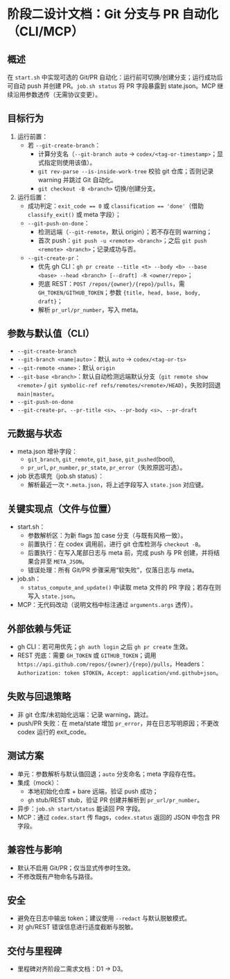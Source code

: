 # 阶段二设计文档：Git 分支与 PR 自动化（CLI/MCP）

## 概述
在 `start.sh` 中实现可选的 Git/PR 自动化：运行前可切换/创建分支；运行成功后可自动 push 并创建 PR。`job.sh status` 将 PR 字段暴露到 state.json。MCP 继续沿用参数透传（无需协议变更）。

## 目标行为
1) 运行前置：
   - 若 `--git-create-branch`：
     - 计算分支名（`--git-branch auto` → `codex/<tag-or-timestamp>`；显式指定则使用该值）。
     - `git rev-parse --is-inside-work-tree` 校验 git 仓库；否则记录 warning 并跳过 Git 自动化。
     - `git checkout -B <branch>` 切换/创建分支。
2) 运行后置：
   - 成功判定：`exit_code == 0` 或 `classification == 'done'`（借助 `classify_exit()` 或 meta 字段）；
   - `--git-push-on-done`：
     - 检测远端（`--git-remote`，默认 origin）；若不存在则 warning；
     - 首次 push：`git push -u <remote> <branch>`；之后 `git push <remote> <branch>`；记录成功与否。
   - `--git-create-pr`：
     - 优先 gh CLI：`gh pr create --title <t> --body <b> --base <base> --head <branch> [--draft] -R <owner/repo>`；
     - 兜底 REST：`POST /repos/{owner}/{repo}/pulls`，需 `GH_TOKEN/GITHUB_TOKEN`；参数 `{title, head, base, body, draft}`；
     - 解析 `pr_url/pr_number`，写入 meta。

## 参数与默认值（CLI）
- `--git-create-branch`
- `--git-branch <name|auto>`：默认 `auto` → `codex/<tag-or-ts>`
- `--git-remote <name>`：默认 `origin`
- `--git-base <branch>`：默认自动检测远端默认分支（`git remote show <remote>` / `git symbolic-ref refs/remotes/<remote>/HEAD`），失败时回退 `main|master`。
- `--git-push-on-done`
- `--git-create-pr`、`--pr-title <s>`、`--pr-body <s>`、`--pr-draft`

## 元数据与状态
- meta.json 增补字段：
  - `git_branch`, `git_remote`, `git_base`, `git_pushed`(bool),
  - `pr_url`, `pr_number`, `pr_state`, `pr_error`（失败原因可选）。
- job 状态填充（job.sh status）：
  - 解析最近一次 `*.meta.json`，将上述字段写入 `state.json` 对应键。

## 关键实现点（文件与位置）
- start.sh：
  - 参数解析区：为新 flags 加 case 分支（与既有风格一致）。
  - 前置执行：在 codex 调用前，进行 git 仓库检测与 `checkout -B`。
  - 后置执行：在写入尾部日志与 meta 前，完成 push 与 PR 创建，并将结果合并至 `META_JSON`。
  - 错误处理：所有 Git/PR 步骤采用“软失败”，仅落日志与 meta。
- job.sh：
  - `status_compute_and_update()` 中读取 meta 文件的 PR 字段；若存在则写入 `state.json`。
- MCP：无代码改动（说明文档中标注通过 `arguments.args` 透传）。

## 外部依赖与凭证
- gh CLI：若可用优先；`gh auth login` 之后 `gh pr create` 生效。
- REST 兜底：需要 `GH_TOKEN` 或 `GITHUB_TOKEN`；调用 `https://api.github.com/repos/{owner}/{repo}/pulls`，Headers：`Authorization: token $TOKEN`，`Accept: application/vnd.github+json`。

## 失败与回退策略
- 非 git 仓库/未初始化远端：记录 warning，跳过。
- push/PR 失败：在 meta/state 增加 `pr_error`，并在日志写明原因；不更改 codex 运行的 exit_code。

## 测试方案
- 单元：参数解析与默认值回退；`auto` 分支命名；meta 字段存在性。
- 集成（mock）：
  - 本地初始化仓库 + bare 远端，验证 push 成功；
  - `gh` stub/REST stub，验证 PR 创建并解析到 `pr_url/pr_number`。
- 异步：`job.sh start/status` 能读回 PR 字段。
- MCP：通过 `codex.start` 传 flags，`codex.status` 返回的 JSON 中包含 PR 字段。

## 兼容性与影响
- 默认不启用 Git/PR；仅当显式传参时生效。
- 不修改既有产物命名与路径。

## 安全
- 避免在日志中输出 token；建议使用 `--redact` 与默认脱敏模式。
- 对 gh/REST 错误信息进行适度截断与脱敏。

## 交付与里程碑
- 里程碑对齐阶段二需求文档：D1 → D3。

